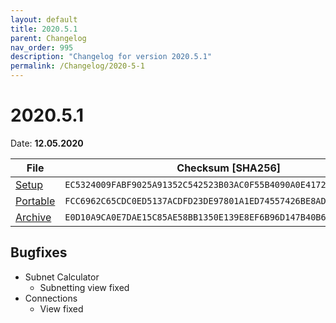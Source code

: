 ```yaml
---
layout: default
title: 2020.5.1
parent: Changelog
nav_order: 995
description: "Changelog for version 2020.5.1"
permalink: /Changelog/2020-5-1
---
```


# 2020.5.1

Date: **12.05.2020**

| File                                                                                                                       | Checksum [SHA256]                                                  |
| -------------------------------------------------------------------------------------------------------------------------- | ------------------------------------------------------------------ |
| [Setup](https://github.com/BornToBeRoot/NETworkManager/releases/download/2020.5.1/NETworkManager_2020.5.1_Setup.exe)       | `EC5324009FABF9025A91352C542523B03AC0F55B4090A0E41721AED852A9F968` |
| [Portable](https://github.com/BornToBeRoot/NETworkManager/releases/download/2020.5.1/NETworkManager_2020.5.1_Portable.zip) | `FCC6962C65CDC0ED5137ACDFD23DE97801A1ED74557426BE8AD68F6DBFD366B6` |
| [Archive](https://github.com/BornToBeRoot/NETworkManager/releases/download/2020.5.1/NETworkManager_2020.5.1_Archive.zip)   | `E0D10A9CA0E7DAE15C85AE58BB1350E139E8EF6B96D147B40B680AFEB6ED8E85` |

## Bugfixes

- Subnet Calculator
  - Subnetting view fixed
- Connections
  - View fixed
